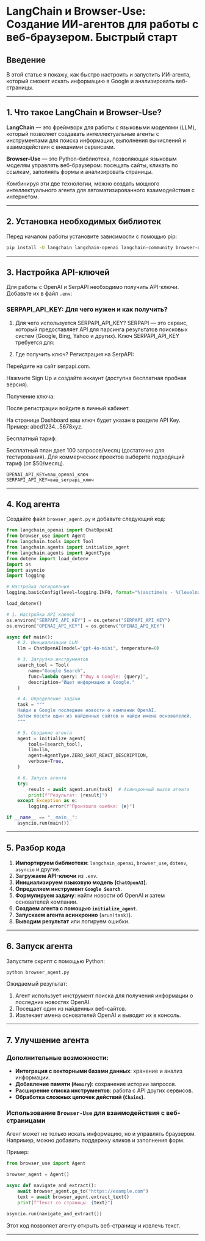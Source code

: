 # LangChain и Browser-Use: Создание ИИ-агентов для работы с веб-браузером. Быстрый старт

## Введение

В этой статье я покажу, как быстро настроить и запустить ИИ-агента, который сможет искать информацию в Google и анализировать веб-страницы.

---

## 1. Что такое LangChain и Browser-Use?

**LangChain** — это фреймворк для работы с языковыми моделями (LLM), который позволяет создавать интеллектуальные агенты с инструментами для поиска информации, выполнения вычислений и взаимодействия с внешними сервисами.

**Browser-Use** — это Python-библиотека, позволяющая языковым моделям управлять веб-браузером: посещать сайты, кликать по ссылкам, заполнять формы и анализировать страницы.

Комбинируя эти две технологии, можно создать мощного интеллектуального агента для автоматизированного взаимодействия с интернетом.

---

## 2. Установка необходимых библиотек

Перед началом работы установите зависимости с помощью pip:

```bash
pip install -U langchain langchain-openai langchain-community browser-use python-dotenv serpapi google-search-results numexpr
```

---

## 3. Настройка API-ключей

Для работы с OpenAI и SerpAPI необходимо получить API-ключи. Добавьте их в файл `.env`:

### SERPAPI_API_KEY: Для чего нужен и как получить?
1. Для чего используется SERPAPI_API_KEY?
SERPAPI — это сервис, который предоставляет API для парсинга результатов поисковых систем (Google, Bing, Yahoo и других). Ключ SERPAPI_API_KEY требуется для:


2. Где получить ключ?
Регистрация на SerpAPI:

Перейдите на сайт serpapi.com.

Нажмите Sign Up и создайте аккаунт (доступна бесплатная пробная версия).

Получение ключа:

После регистрации войдите в личный кабинет.

На странице Dashboard ваш ключ будет указан в разделе API Key.
Пример: abcd1234...5678xyz.

Бесплатный тариф:

Бесплатный план дает 100 запросов/месяц (достаточно для тестирования).
Для коммерческих проектов выберите подходящий тариф (от $50/месяц).


```
OPENAI_API_KEY=ваш_openai_ключ
SERPAPI_API_KEY=ваш_serpapi_ключ
```

---

## 4. Код агента

Создайте файл `browser_agent.py` и добавьте следующий код:

```python
from langchain_openai import ChatOpenAI
from browser_use import Agent
from langchain.tools import Tool
from langchain.agents import initialize_agent
from langchain.agents import AgentType
from dotenv import load_dotenv
import os
import asyncio
import logging

# Настройка логирования
logging.basicConfig(level=logging.INFO, format="%(asctime)s - %(levelname)s - %(message)s")

load_dotenv()

# 1. Настройка API ключей
os.environ["SERPAPI_API_KEY"] = os.getenv("SERPAPI_API_KEY")
os.environ["OPENAI_API_KEY"] = os.getenv("OPENAI_API_KEY")

async def main():
    # 2. Инициализация LLM
    llm = ChatOpenAI(model="gpt-4o-mini", temperature=0)

    # 3. Загрузка инструментов
    search_tool = Tool(
        name="Google Search",
        func=lambda query: f"Ищу в Google: {query}",
        description="Ищет информацию в Google."
    )

    # 4. Определение задачи
    task = """
    Найди в Google последние новости о компании OpenAI.
    Затем посети один из найденных сайтов и найди имена основателей.
    """

    # 5. Создание агента
    agent = initialize_agent(
        tools=[search_tool],
        llm=llm,
        agent=AgentType.ZERO_SHOT_REACT_DESCRIPTION,
        verbose=True,
    )

    # 6. Запуск агента
    try:
        result = await agent.arun(task)  # Асинхронный вызов агента
        print(f"Результат: {result}")
    except Exception as e:
        logging.error(f"Произошла ошибка: {e}")

if __name__ == "__main__":
    asyncio.run(main())
```

---

## 5. Разбор кода

1. **Импортируем библиотеки**: `langchain_openai`, `browser_use`, `dotenv`, `asyncio` и другие.
2. **Загружаем API-ключи** из `.env`.
3. **Инициализируем языковую модель (`ChatOpenAI`)**.
4. **Определяем инструмент `Google Search`**.
5. **Формулируем задачу**: найти новости об OpenAI и затем основателей компании.
6. **Создаем агента с помощью `initialize_agent`**.
7. **Запускаем агента асинхронно** (`arun(task)`).
8. **Выводим результат** или логируем ошибки.

---

## 6. Запуск агента

Запустите скрипт с помощью Python:

```bash
python browser_agent.py
```

Ожидаемый результат:

1. Агент использует инструмент поиска для получения информации о последних новостях OpenAI.
2. Посещает один из найденных веб-сайтов.
3. Извлекает имена основателей OpenAI и выводит их в консоль.

---

## 7. Улучшение агента

### **Дополнительные возможности:**

- **Интеграция с векторными базами данных**: хранение и анализ информации.
- **Добавление памяти (`Memory`)**: сохранение истории запросов.
- **Расширение списка инструментов**: работа с API других сервисов.
- **Обработка сложных цепочек действий (`Chains`)**.

### **Использование `Browser-Use` для взаимодействия с веб-страницами**

Агент может не только искать информацию, но и управлять браузером. Например, можно добавить поддержку кликов и заполнения форм.

Пример:

```python
from browser_use import Agent

browser_agent = Agent()

async def navigate_and_extract():
    await browser_agent.go_to("https://example.com")
    text = await browser_agent.extract_text()
    print(f"Текст со страницы: {text}")

asyncio.run(navigate_and_extract())
```

Этот код позволяет агенту открыть веб-страницу и извлечь текст.

---
